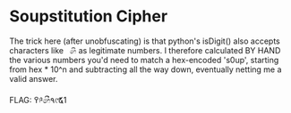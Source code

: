 # Soupstitution Cipher

The trick here (after unobfuscating) is that python's isDigit() also accepts characters like ` 	෯ ` as legitimate numbers. I therefore calculated BY HAND the various numbers you'd need to match a hex-encoded 's0up', starting from hex * 10^n and subtracting all the way down, eventually netting me a valid answer.

FLAG: ߉༩෯۹୯໕1